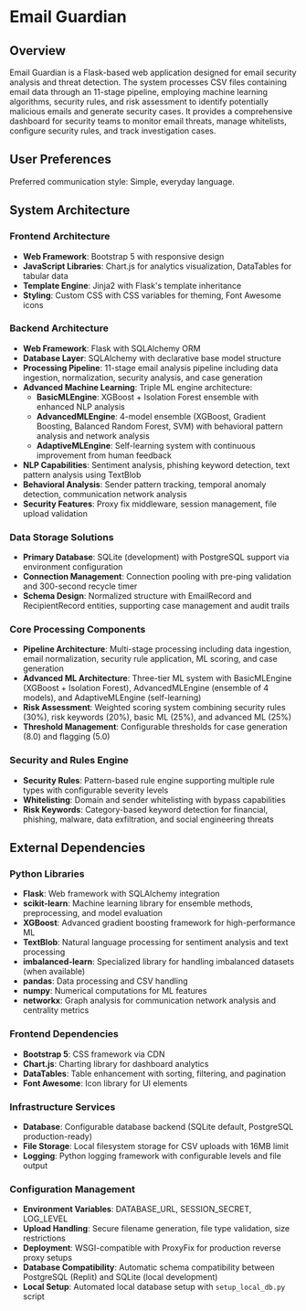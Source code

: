 # Email Guardian

## Overview

Email Guardian is a Flask-based web application designed for email security analysis and threat detection. The system processes CSV files containing email data through an 11-stage pipeline, employing machine learning algorithms, security rules, and risk assessment to identify potentially malicious emails and generate security cases. It provides a comprehensive dashboard for security teams to monitor email threats, manage whitelists, configure security rules, and track investigation cases.

## User Preferences

Preferred communication style: Simple, everyday language.

## System Architecture

### Frontend Architecture
- **Web Framework**: Bootstrap 5 with responsive design
- **JavaScript Libraries**: Chart.js for analytics visualization, DataTables for tabular data
- **Template Engine**: Jinja2 with Flask's template inheritance
- **Styling**: Custom CSS with CSS variables for theming, Font Awesome icons

### Backend Architecture
- **Web Framework**: Flask with SQLAlchemy ORM
- **Database Layer**: SQLAlchemy with declarative base model structure
- **Processing Pipeline**: 11-stage email analysis pipeline including data ingestion, normalization, security analysis, and case generation
- **Advanced Machine Learning**: Triple ML engine architecture:
  - **BasicMLEngine**: XGBoost + Isolation Forest ensemble with enhanced NLP analysis
  - **AdvancedMLEngine**: 4-model ensemble (XGBoost, Gradient Boosting, Balanced Random Forest, SVM) with behavioral pattern analysis and network analysis
  - **AdaptiveMLEngine**: Self-learning system with continuous improvement from human feedback
- **NLP Capabilities**: Sentiment analysis, phishing keyword detection, text pattern analysis using TextBlob
- **Behavioral Analysis**: Sender pattern tracking, temporal anomaly detection, communication network analysis
- **Security Features**: Proxy fix middleware, session management, file upload validation

### Data Storage Solutions
- **Primary Database**: SQLite (development) with PostgreSQL support via environment configuration
- **Connection Management**: Connection pooling with pre-ping validation and 300-second recycle timer
- **Schema Design**: Normalized structure with EmailRecord and RecipientRecord entities, supporting case management and audit trails

### Core Processing Components
- **Pipeline Architecture**: Multi-stage processing including data ingestion, email normalization, security rule application, ML scoring, and case generation
- **Advanced ML Architecture**: Three-tier ML system with BasicMLEngine (XGBoost + Isolation Forest), AdvancedMLEngine (ensemble of 4 models), and AdaptiveMLEngine (self-learning)
- **Risk Assessment**: Weighted scoring system combining security rules (30%), risk keywords (20%), basic ML (25%), and advanced ML (25%)
- **Threshold Management**: Configurable thresholds for case generation (8.0) and flagging (5.0)

### Security and Rules Engine
- **Security Rules**: Pattern-based rule engine supporting multiple rule types with configurable severity levels
- **Whitelisting**: Domain and sender whitelisting with bypass capabilities
- **Risk Keywords**: Category-based keyword detection for financial, phishing, malware, data exfiltration, and social engineering threats

## External Dependencies

### Python Libraries
- **Flask**: Web framework with SQLAlchemy integration
- **scikit-learn**: Machine learning library for ensemble methods, preprocessing, and model evaluation
- **XGBoost**: Advanced gradient boosting framework for high-performance ML
- **TextBlob**: Natural language processing for sentiment analysis and text processing
- **imbalanced-learn**: Specialized library for handling imbalanced datasets (when available)
- **pandas**: Data processing and CSV handling
- **numpy**: Numerical computations for ML features
- **networkx**: Graph analysis for communication network analysis and centrality metrics

### Frontend Dependencies
- **Bootstrap 5**: CSS framework via CDN
- **Chart.js**: Charting library for dashboard analytics
- **DataTables**: Table enhancement with sorting, filtering, and pagination
- **Font Awesome**: Icon library for UI elements

### Infrastructure Services
- **Database**: Configurable database backend (SQLite default, PostgreSQL production-ready)
- **File Storage**: Local filesystem storage for CSV uploads with 16MB limit
- **Logging**: Python logging framework with configurable levels and file output

### Configuration Management
- **Environment Variables**: DATABASE_URL, SESSION_SECRET, LOG_LEVEL
- **Upload Handling**: Secure filename generation, file type validation, size restrictions
- **Deployment**: WSGI-compatible with ProxyFix for production reverse proxy setups
- **Database Compatibility**: Automatic schema compatibility between PostgreSQL (Replit) and SQLite (local development)
- **Local Setup**: Automated local database setup with `setup_local_db.py` script